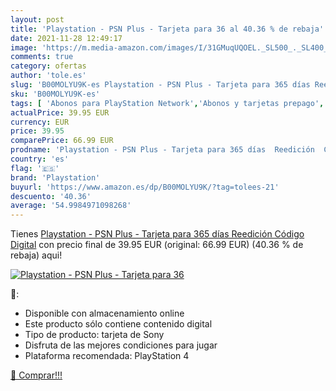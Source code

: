 ```yaml
---
layout: post
title: 'Playstation - PSN Plus - Tarjeta para 36 al 40.36 % de rebaja'
date: 2021-11-28 12:49:17
image: 'https://m.media-amazon.com/images/I/31GMuqUQOEL._SL500_._SL400_.jpg'
comments: true
category: ofertas
author: 'tole.es'
slug: 'B00MOLYU9K-es Playstation - PSN Plus - Tarjeta para 365 días Reedición...'
sku: 'B00MOLYU9K-es'
tags: [ 'Abonos para PlayStation Network','Abonos y tarjetas prepago','PlayStation Network','Videojuegos','playstation', ]
actualPrice: 39.95 EUR
currency: EUR
price: 39.95
comparePrice: 66.99 EUR
prodname: 'Playstation - PSN Plus - Tarjeta para 365 días  Reedición  Código Digital'
country: 'es'
flag: '🇪🇸'
brand: 'Playstation'
buyurl: 'https://www.amazon.es/dp/B00MOLYU9K/?tag=tolees-21'
descuento: '40.36'
average: '54.9984971098268'
---
```


Tienes [Playstation - PSN Plus - Tarjeta para 365 días  Reedición  Código Digital](https://www.amazon.es/dp/B00MOLYU9K/?tag=tolees-21) con precio final de  39.95 EUR (original: 66.99 EUR) (40.36 %  de rebaja) aqui!

[![Playstation - PSN Plus - Tarjeta para 36](https://m.media-amazon.com/images/I/31GMuqUQOEL._SL500_._SL400_.jpg)](https://www.amazon.es/dp/B00MOLYU9K/?tag=tolees-21)

🔎:

- Disponible con almacenamiento online
- Este producto sólo contiene contenido digital
- Tipo de producto: tarjeta de Sony
- Disfruta de las mejores condiciones para jugar
- Plataforma recomendada: PlayStation 4

[🛒 Comprar!!!](https://www.amazon.es/dp/B00MOLYU9K/?tag=tolees-21)
